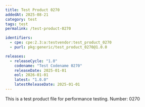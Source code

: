 ```yaml
---
title: Test Product 0270
addedAt: 2025-08-21
category: test
tags: test
permalink: /test-product-0270

identifiers:
  - cpe: cpe:2.3:a:testvendor:test_product_0270
  - purl: pkg:generic/test_product_0270@1.0.0

releases:
  - releaseCycle: "1.0"
    codename: "Test Codename 0270"
    releaseDate: 2025-01-01
    eol: 2026-01-01
    latest: "1.0.0"
    latestReleaseDate: 2025-01-01
---
```


This is a test product file for performance testing. Number: 0270
